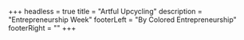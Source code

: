 +++
headless = true
title = "Artful Upcycling"
description = "Entrepreneurship Week"
footerLeft = "By Colored Entrepreneurship"
footerRight = "[](https://www.instagram.com/artfulupcycling)"
+++
